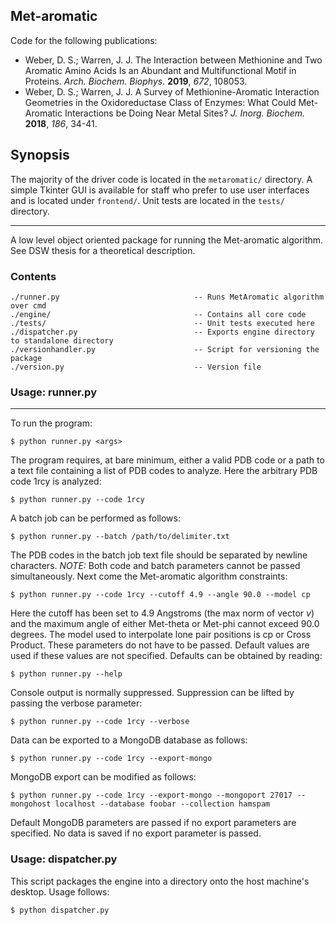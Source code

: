 ## Met-aromatic
Code for the following publications:  
* Weber, D. S.; Warren, J. J. The Interaction between Methionine and Two Aromatic Amino Acids Is an Abundant and Multifunctional Motif in Proteins. _Arch. Biochem. Biophys._ **2019**, _672_, 108053.  
* Weber, D. S.; Warren, J. J. A Survey of Methionine-Aromatic Interaction Geometries in the Oxidoreductase Class of Enzymes: What Could Met-Aromatic Interactions be Doing Near Metal Sites? _J. Inorg. Biochem._ **2018**, _186_, 34-41.  
## Synopsis
The majority of the driver code is located in the ```metaromatic/``` directory. A simple Tkinter GUI is available for staff who prefer to use user interfaces and is located under ```frontend/```. Unit tests are located in the ```tests/``` directory.



---  
A low level object oriented package for running the Met-aromatic algorithm. See DSW thesis for a theoretical description.

### Contents
```
./runner.py                              -- Runs MetAromatic algorithm over cmd
./engine/                                -- Contains all core code
./tests/                                 -- Unit tests executed here
./dispatcher.py                          -- Exports engine directory to standalone directory
./versionhandler.py                      -- Script for versioning the package
./version.py                             -- Version file
```

### Usage: runner.py
---
To run the program:
```
$ python runner.py <args>
```
The program requires, at bare minimum, either a valid PDB code or a path to a text file containing a list of PDB codes to analyze. Here the arbitrary PDB code 1rcy is analyzed:
```
$ python runner.py --code 1rcy
```
A batch job can be performed as follows:
```
$ python runner.py --batch /path/to/delimiter.txt
```
The PDB codes in the batch job text file should be separated by newline characters. *NOTE:* Both code and batch parameters cannot be passed simultaneously. Next come the Met-aromatic algorithm constraints:
```
$ python runner.py --code 1rcy --cutoff 4.9 --angle 90.0 --model cp
```
Here the cutoff has been set to 4.9 Angstroms (the max norm of vector *v*) and the maximum angle of either Met-theta or Met-phi cannot exceed 90.0 degrees. The model used to interpolate lone pair positions is cp or Cross Product. These parameters do not have to be passed. Default values are used if these values are not specified. Defaults can be obtained by reading:
```
$ python runner.py --help
```
Console output is normally suppressed. Suppression can be lifted by passing the verbose parameter:
```
$ python runner.py --code 1rcy --verbose
```
Data can be exported to a MongoDB database as follows:
```
$ python runner.py --code 1rcy --export-mongo
```
MongoDB export can be modified as follows:
```
$ python runner.py --code 1rcy --export-mongo --mongoport 27017 --mongohost localhost --database foobar --collection hamspam
```
Default MongoDB parameters are passed if no export parameters are specified. No data is saved if no export parameter is passed.

### Usage: dispatcher.py
This script packages the engine into a directory onto the host machine's desktop. Usage follows:
```
$ python dispatcher.py
```
